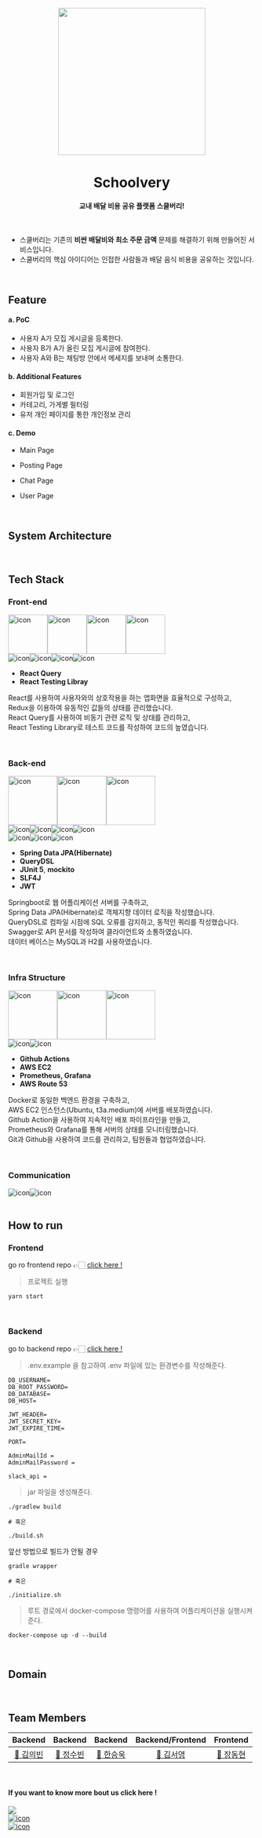 <p align="middle" >
  <img src="https://user-images.githubusercontent.com/76704035/182891239-5024d4e0-49c5-48a9-9a54-6cf9e869aca9.png" width="300" height="300">
</p>

<h1 align="middle">
Schoolvery
</h1>

<h4 align="middle"> 교내 배달 비용 공유 플랫폼 스쿨버리!</h4>

<br />

- 스쿨버리는 기존의 **비싼 배달비와 최소 주문 금액** 문제를 해결하기 위해 만들어진 서비스입니다. 
- 스쿨버리의 핵심 아이디어는 인접한 사람들과 배달 음식 비용을 공유하는 것입니다.


</br>

## Feature
#### a. PoC
- 사용자 A가 모집 게시글을 등록한다.
- 사용자 B가 A가 올린 모집 게시글에 참여한다.
- 사용자 A와 B는 채팅방 안에서 메세지를 보내며 소통한다. 

#### b. Additional Features
- 회원가입 및 로그인
- 카테고리, 가게별 필터링
- 유저 개인 페이지를 통한 개인정보 관리

#### c. Demo

- Main Page

- Posting Page

- Chat Page

- User Page




<br/>


## System Architecture


<br/>


## Tech Stack

### Front-end

<div style="display: flex; align-items: flex-start;">
  <img src="https://techstack-generator.vercel.app/react-icon.svg" alt="icon" width="80" height="80" />
  <img src="https://techstack-generator.vercel.app/redux-icon.svg" alt="icon" width="80" height="80" />
  <img src="https://techstack-generator.vercel.app/ts-icon.svg" alt="icon" width="80" height="80" />
  <img src="https://techstack-generator.vercel.app/prettier-icon.svg" alt="icon" width="80" height="80" />
</div>

<div style="display: flex; align-items: flex-start;">
  <img src="https://img.shields.io/badge/Redux-593D88?style=for-the-badge&logo=redux&logoColor=white" alt="icon" />
<img src="https://img.shields.io/badge/Yarn-2C8EBB?style=for-the-badge&logo=yarn&logoColor=white" alt="icon" />
  <img src="https://img.shields.io/badge/eslint-3A33D1?style=for-the-badge&logo=eslint&logoColor=white" alt="icon" />
  <img src="https://img.shields.io/badge/prettier-1A2C34?style=for-the-badge&logo=prettier&logoColor=F7BA3E" alt="icon" />
</div>

- **React Query**
- **React Testing Libray**

React를 사용하여 사용자와의 상호작용을 하는 앱화면을 효율적으로 구성하고, <br />
Redux을 이용하여 유동적인 값들의 상태를 관리했습니다. <br />
React Query를 사용하여 비동기 관련 로직 및 상태를 관리하고, <br />
React Testing Library로 테스트 코드를 작성하여 코드의  높였습니다.

<br />

### Back-end

<div style="display: flex; align-items: flex-start;">
  <img src="https://techstack-generator.vercel.app/mysql-icon.svg" alt="icon" width="100" height="100" />
  <img src="https://techstack-generator.vercel.app/java-icon.svg" alt="icon" width="100" height="100" />
  <img src="https://techstack-generator.vercel.app/restapi-icon.svg" alt="icon" width="100" height="100" />
</div>

<div style="display: flex; align-items: flex-start;">
  <img src="https://img.shields.io/badge/JWT-000000?style=for-the-badge&logo=JSON%20web%20tokens&logoColor=white" alt="icon" />
  <img src="https://img.shields.io/badge/Postman-FF6C37?style=for-the-badge&logo=Postman&logoColor=white" alt="icon" />
  <img src="https://img.shields.io/badge/Socket.io-010101?&style=for-the-badge&logo=Socket.io&logoColor=white" alt="icon" />
  <img src="https://img.shields.io/badge/Swagger-85EA2D?style=for-the-badge&logo=Swagger&logoColor=white" alt="icon" />
</div>

<div style="display: flex; align-items: flex-start;">
  <img src="https://img.shields.io/badge/Spring_Boot-F2F4F9?style=for-the-badge&logo=spring-boot" alt="icon" />
  <img src="https://img.shields.io/badge/Hibernate-59666C?style=for-the-badge&logo=Hibernate&logoColor=white" alt="icon" />
  <img src="https://img.shields.io/badge/Spring_Security-6DB33F?style=for-the-badge&logo=Spring-Security&logoColor=white" alt="icon" />
</div>

- **Spring Data JPA(Hibernate)**
- **QueryDSL**
- **JUnit 5**, **mockito**
- **SLF4J**
- **JWT**

Springboot로 웹 어플리케이션 서버를 구축하고, <br/>
Spring Data JPA(Hibernate)로 객체지향 데이터 로직을 작성했습니다. <br/>
QueryDSL로 컴파일 시점에 SQL 오류를 감지하고, 동적인 쿼리를 작성했습니다. <br/>
Swagger로 API 문서를 작성하여 클라이언트와 소통하였습니다. <br/> 
데이터 베이스는 MySQL과 H2를 사용하였습니다. <br/>


<br />

### Infra Structure

<div style="display: flex; align-items: flex-start;">
  <img src="https://techstack-generator.vercel.app/github-icon.svg" alt="icon" width="100" height="100" />
  <img src="https://techstack-generator.vercel.app/docker-icon.svg" alt="icon" width="100" height="100" />
  <img src="https://techstack-generator.vercel.app/aws-icon.svg" alt="icon" width="100" height="100" />
</div>

<div style="display: flex; align-items: flex-start;">
  <img src="https://img.shields.io/badge/GIT-E44C30?style=for-the-badge&logo=git&logoColor=white" alt="icon" />
  <img src="https://img.shields.io/badge/GitHub-100000?style=for-the-badge&logo=github&logoColor=white" alt="icon" />
</div>

- **Github Actions**
- **AWS EC2**
- **Prometheus, Grafana**
- **AWS Route 53**

Docker로 동일한 백엔드 환경을 구축하고, <br/>
AWS EC2 인스턴스(Ubuntu, t3a.medium)에 서버를 배포하였습니다. <br/>
Github Action을 사용하여 지속적인 배포 파이프라인을 만들고, <br/>
Prometheus와 Grafana를 통해 서버의 상태를 모니터링했습니다. <br/>
Git과 Github을 사용하여 코드를 관리하고, 팀원들과 협업하였습니다.

<br />

### Communication
<div style="display: flex; align-items: flex-start;">
  <img src="https://img.shields.io/badge/Slack-4A154B?style=for-the-badge&logo=slack&logoColor=white" alt="icon" />
  <img src="https://img.shields.io/badge/Zoom-2D8CFF?style=for-the-badge&logo=zoom&logoColor=white" alt="icon" />
</div>


<br/>

## How to run
### Frontend
go ro frontend repo 👉🏻 [click here !](https://github.com/team-e-techeer/schoolvery-fe)

> 프로젝트 실행

```shell
yarn start
```

<br />


### Backend
go to backend repo 👉🏻 [click here !](https://github.com/team-e-techeer/schoolvery-be)

> .env.example 을 참고하여 .env 파일에 있는 환경변수를 작성해준다.
```
DB_USERNAME=
DB_ROOT_PASSWORD=
DB_DATABASE=
DB_HOST=

JWT_HEADER=
JWT_SECRET_KEY=
JWT_EXPIRE_TIME=

PORT=

AdminMailId =
AdminMailPassword =

slack_api =
```

> jar 파일을 생성해준다.

```shell
./gradlew build 

# 혹은

./build.sh
```

앞선 방법으로 빌드가 안될 경우
```shell
gradle wrapper 

# 혹은 

./initialize.sh
```

> 루트 경로에서 docker-compose 명령어를 사용하여 어플리케이션을 실행시켜준다.

```shell
docker-compose up -d --build
```

<br/>

## Domain

<br/>


## Team Members
|                                         Backend                                          |                                           Backend                                          |                                         Backend                                         |                                       Backend/Frontend                                        |                                        Frontend                                         |                                   
| :--------------------------------------------------------------------------------------: | :--------------------------------------------------------------------------------------: | :--------------------------------------------------------------------------------------: | :-------------------------------------------------------------------------------------: | :-----------------------------------------------------------------------------------: | 
|                       [🦈 김의빈](https://github.com/JoeCP17)                        |          [🐠 정수빈](https://github.com/SoobinJung1013)                            |                          [🦞 한승욱](https://github.com/SeungWookHan)                           |                         [🐋 김서영](https://github.com/ksy990628)                         |                            [🦭 장동현](https://github.com/ww8007)                            |             

<br />

#### If you want to know more bout us click here !
<a href="https://medium.com/@judy1013/schoolvery-test-1c1a097ddf12">
  <img src="https://img.shields.io/badge/Medium-12100E?style=for-the-badge&logo=medium&logoColor=white" />
</a>
<br/>
<a href="https://team-e2.notion.site/Shoolvery-01e48be509de4343b0ed1efecd8e0cb2">
  <img src="https://img.shields.io/badge/Notion-000000?style=for-the-badge&logo=notion&logoColor=white" alt="icon" />
</a>
<br/>
<a href="https://github.com/team-e-techeer">
  <img src="https://img.shields.io/badge/GitHub-100000?style=for-the-badge&logo=github&logoColor=white" alt="icon" />
</a>
